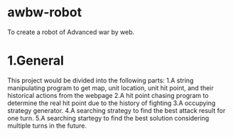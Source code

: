 # awbw-robot
To create a robot of Advanced war by web.

# 1.General
This project would be divided into the following parts:
  1.A string manipulating program to get map, unit location, unit hit point, and their historical actions from the webpage
  2.A hit point chasing program to determine the real hit point due to the history of fighting
  3.A occupying strategy generator. 
  4.A searching strategy to find the best attack result for one turn.
  5.A searching startegy to find the best solution considering multiple turns in the future.
